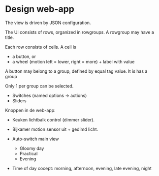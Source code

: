 
# Design web-app


The view is driven by JSON configuration.

The UI consists of rows, organized in rowgroups.
A rowgroup may have a title.

Each row consists of cells.
A cell is
- a button, or
- a wheel (motion left = lower, right = more) + label with value

A button may belong to a group, defined by equal tag value.
It is has a group 

Only 1 per group can be selected.
- Switches (named options -> actions)
- Sliders

Knoppen in de web-app:
* Keuken lichtbalk control (dimmer slider).
* Bijkamer motion sensor uit + gedimd licht.
* Auto-switch main view 
  - Gloomy day
  - Practical
  - Evening


* Time of day cocept: morning, afternoon, evening, late evening, night
